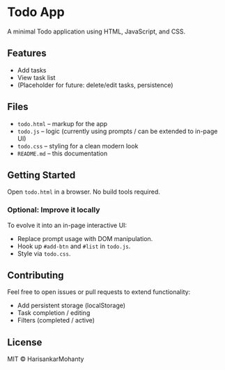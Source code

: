 # Todo App

A minimal Todo application using HTML, JavaScript, and CSS.

## Features

- Add tasks
- View task list
- (Placeholder for future: delete/edit tasks, persistence)

## Files

- `todo.html` – markup for the app
- `todo.js` – logic (currently using prompts / can be extended to in-page UI)
- `todo.css` – styling for a clean modern look
- `README.md` – this documentation

## Getting Started

Open `todo.html` in a browser. No build tools required.

### Optional: Improve it locally

To evolve it into an in-page interactive UI:
- Replace prompt usage with DOM manipulation.
- Hook up `#add-btn` and `#list` in `todo.js`.
- Style via `todo.css`.

## Contributing

Feel free to open issues or pull requests to extend functionality:
- Add persistent storage (localStorage)
- Task completion / editing
- Filters (completed / active)

## License

MIT © HarisankarMohanty
